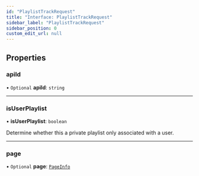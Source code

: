```yaml
---
id: "PlaylistTrackRequest"
title: "Interface: PlaylistTrackRequest"
sidebar_label: "PlaylistTrackRequest"
sidebar_position: 0
custom_edit_url: null
---
```


## Properties

### apiId

• `Optional` **apiId**: `string`

___

### isUserPlaylist

• **isUserPlaylist**: `boolean`

Determine whether this a private playlist only associated with a user.

___

### page

• `Optional` **page**: [`PageInfo`](PageInfo.md)

